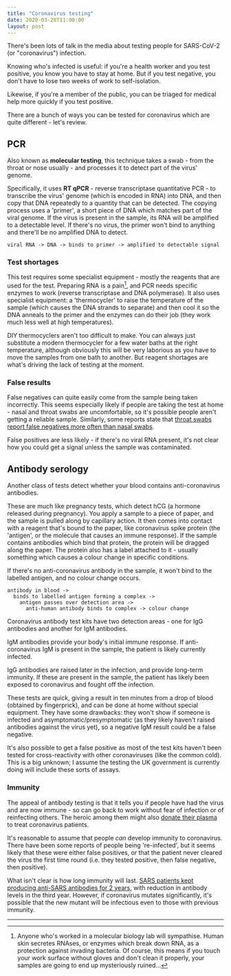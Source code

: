 ```yaml
---
title: "Coronavirus testing"
date: 2020-03-28T11:00:00
layout: post
---
```



There's been lots of talk in the media about testing people for SARS-CoV-2 (or "coronavirus") infection.

Knowing who's infected is useful: if you're a health worker and you test positive, you know you have to stay at home. But if you test negative, you don't have to lose two weeks of work to self-isolation.

Likewise, if you're a member of the public, you can be triaged for medical help more quickly if you test positive.

There are a bunch of ways you can be tested for coronavirus which are quite different - let's review.

## PCR

Also known as **molecular testing**, this technique takes a swab - from the throat or nose usually - and processes it to detect part of the virus' genome.

Specifically, it uses **RT qPCR** - reverse transcriptase quantitative PCR - to transcribe the virus' genome (which is encoded in RNA) into DNA, and then copy that DNA repeatedly to a quantity that can be detected. The copying process uses a 'primer', a short piece of DNA which matches part of the viral genome. If the virus is present in the sample, its RNA will be amplified to a detectable level. If there's no virus, the primer won't bind to anything and there'll be no amplified DNA to detect.

`viral RNA -> DNA -> binds to primer -> amplified to detectable signal`

### Test shortages

This test requires some specialist equipment - mostly the reagents that are used for the test. Preparing RNA is a pain[^rna], and PCR needs specific enzymes to work (reverse transcriptase and DNA polymerase). It also uses specialist equipment: a 'thermocycler' to raise the temperature of the sample (which causes the DNA strands to separate) and then cool it so the DNA anneals to the primer and the enzymes can do their job (they work much less well at high temperatures).

DIY thermocyclers aren't too difficult to make. You can always just substitute a modern thermocycler for a few water baths at the right temperature, although obviously this will be very laborious as you have to move the samples from one bath to another. But reagent shortages are what's driving the lack of testing at the moment.

### False results

False negatives can quite easily come from the sample being taken incorrectly. This seems especially likely if people are taking the test at home - nasal and throat swabs are uncomfortable, so it's possible people aren't getting a reliable sample. Similarly, some reports state that [throat swabs report false negatives more often than nasal swabs](https://www.cebm.net/2020/03/is-there-any-significant-difference-in-sensitivity-of-covid-19-virus-sars-cov-2-tests-based-on-swabs-from-oropharyngeal-op-vs-nasopharyngeal-np-sampling-vs-both/).

False positives are less likely - if there's no viral RNA present, it's not clear how you could get a signal unless the sample was contaminated.

## Antibody serology

Another class of tests detect whether your blood contains anti-coronavirus antibodies.

These are much like pregnancy tests, which detect hCG (a hormone released during pregnancy). You apply a sample to a piece of paper, and the sample is pulled along by capillary action. It then comes into contact with a reagent that's bound to the paper, like coronavirus spike protein (the 'antigen', or the molecule that causes an immune response). If the sample contains antibodies which bind that protein, the protein will be dragged along the paper. The protein also has a label attached to it - usually something which causes a colour change in specific conditions.

If there's no anti-coronavirus antibody in the sample, it won't bind to the labelled antigen, and no colour change occurs.


```
antibody in blood ->
  binds to labelled antigen forming a complex ->
    antigen passes over detection area ->
      anti-human antibody binds to complex -> colour change
```

Coronavirus antibody test kits have two detection areas - one for IgG antibodies and another for IgM antibodies.

IgM antibodies provide your body's initial immune response. If anti-coronavirus IgM is present in the sample, the patient is likely currently infected.

IgG antibodies are raised later in the infection, and provide long-term immunity. If these are present in the sample, the patient has likely been exposed to coronavirus and fought off the infection.

These tests are quick, giving a result in ten minutes from a drop of blood (obtained by fingerprick), and can be done at home without special equipment. They have some drawbacks: they won't show if someone is infected and asymptomatic/presymptomatic (as they likely haven't raised antibodies against the virus yet), so a negative IgM result could be a false negative.

It's also possible to get a false positive as most of the test kits haven't been tested for cross-reactivity with other coronaviruses (like the common cold). This is a big unknown; I assume the testing the UK government is currently doing will include these sorts of assays.

### Immunity

The appeal of antibody testing is that it tells you if people have had the virus and are now immune - so can go back to work without fear of infection or of reinfecting others. The heroic among them might also [donate their plasma](https://www.bmj.com/content/368/bmj.m1256) to treat coronavirus patients.

It's reasonable to assume that people _can_ develop immunity to coronavirus. There have been some reports of people being 're-infected', but it seems likely that these were either false positives, or that the patient never cleared the virus the first time round (i.e. they tested positive, then false negative, then positive).

What isn't clear is how long immunity will last. [SARS patients kept producing anti-SARS antibodies for 2 years](https://www.ncbi.nlm.nih.gov/pmc/articles/PMC2851497/), with reduction in antibody levels in the third year. However, if coronavirus mutates significantly, it's possible that the new mutant will be infectious even to those with previous immunity.

---

[^rna]: Anyone who's worked in a molecular biology lab will sympathise. Human skin secretes RNAses, or enzymes which break down RNA, as a protection against invading bacteria. Of course, this means if you touch your work surface without gloves and don't clean it properly, your samples are going to end up mysteriously ruined...
